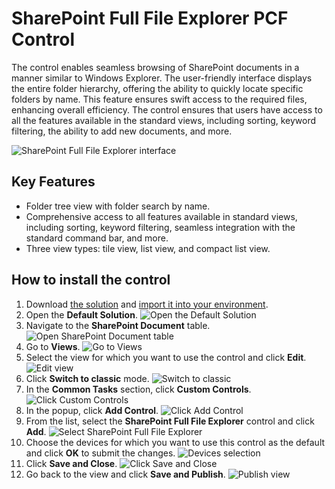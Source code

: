 # SharePoint Full File Explorer PCF Control

The control enables seamless browsing of SharePoint documents in a manner similar to Windows Explorer. The user-friendly interface displays the entire folder hierarchy, offering the ability to quickly locate specific folders by name. This feature ensures swift access to the required files, enhancing overall efficiency.
The control ensures that users have access to all the features available in the standard views, including sorting, keyword filtering, the ability to add new documents, and more.

![SharePoint Full File Explorer interface](https://github.com/ilia-sokolov/PCF-SPFileExplorer/raw/master/Media/screenshot1.png)

## Key Features

- Folder tree view with folder search by name.
- Comprehensive access to all features available in standard views, including sorting, keyword filtering, seamless integration with the standard command bar, and more.
- Three view types: tile view, list view, and compact list view.

## How to install the control

1. Download [the solution](https://github.com/ilia-sokolov/PCF-SPFileExplorer/raw/master/Solution/SPFullFileExplorer.zip "SharePoint Full File Explorer solution") and [import it into your environment](https://learn.microsoft.com/en-us/power-apps/maker/data-platform/import-update-export-solutions "How to import solution article").
2. Open the **Default Solution**.
   ![Open the Default Solution](https://github.com/ilia-sokolov/PCF-SPFileExplorer/raw/master/Media/installation-step-1.png)
3. Navigate to the **SharePoint Document** table.
   ![Open SharePoint Document table](https://github.com/ilia-sokolov/PCF-SPFileExplorer/raw/master/Media/installation-step-2.png)
4. Go to **Views**.
   ![Go to Views](https://github.com/ilia-sokolov/PCF-SPFileExplorer/raw/master/Media/installation-step-3.png)
5. Select the view for which you want to use the control and click **Edit**.
   ![Edit view](https://github.com/ilia-sokolov/PCF-SPFileExplorer/raw/master/Media/installation-step-4.png)
6. Click **Switch to classic** mode.
   ![Switch to classic](https://github.com/ilia-sokolov/PCF-SPFileExplorer/raw/master/Media/installation-step-5.png)
7. In the **Common Tasks** section, click **Custom Controls**.
   ![Click Custom Controls](https://github.com/ilia-sokolov/PCF-SPFileExplorer/raw/master/Media/installation-step-6.png)
8. In the popup, click **Add Control**.
   ![Click Add Control](https://github.com/ilia-sokolov/PCF-SPFileExplorer/raw/master/Media/installation-step-7.png)
9. From the list, select the **SharePoint Full File Explorer** control and click **Add**.
   ![Select SharePoint Full File Explorer](https://github.com/ilia-sokolov/PCF-SPFileExplorer/raw/master/Media/installation-step-8.png)
10. Choose the devices for which you want to use this control as the default and click **OK** to submit the changes.
    ![Devices selection](https://github.com/ilia-sokolov/PCF-SPFileExplorer/raw/master/Media/installation-step-9.png)
11. Click **Save and Close**.
    ![Click Save and Close](https://github.com/ilia-sokolov/PCF-SPFileExplorer/raw/master/Media/installation-step-10.png)
12. Go back to the view and click **Save and Publish**.
    ![Publish view](https://github.com/ilia-sokolov/PCF-SPFileExplorer/raw/master/Media/installation-step-11.png)
